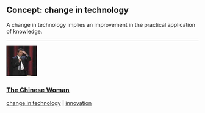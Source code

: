 ## Concept: change in technology

A change in technology implies an improvement in the practical application of knowledge.

<hr>
<div class="clip-listing">
<img src="media/icons/chinese_woman.jpg" alt="The Chinese Woman icon">

### [The Chinese Woman](../../clip/58/)

[change in technology](/concept/change-in-technology/) | [innovation](/concept/innovation/)
</div>

